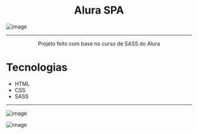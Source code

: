 <h1 align="center">Alura SPA</h1>

![image](https://github.com/ricardoneto11/aluraspa/assets/60416588/8c08be76-6a4d-4899-9ae3-5d4aff7d4874)

<hr>

<p align="center">Projeto feito com base no curso de SASS do Alura</p>

# Tecnologias
* HTML
* CSS
* SASS

<hr>

![image](https://github.com/ricardoneto11/aluraspa/assets/60416588/6dda3bf8-f7de-478a-a094-0e4e3f547def)

![image](https://github.com/ricardoneto11/aluraspa/assets/60416588/4f6000ef-3f97-4ebe-9c2b-9ee1bfcd1215)
